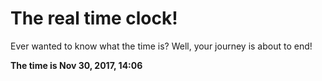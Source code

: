 # The real time clock!

Ever wanted to know what the time is? Well, your journey is about to end!

**The time is Nov 30, 2017, 14:06**